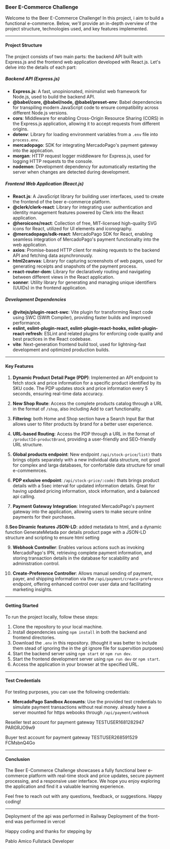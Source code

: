 

### Beer E-Commerce Challenge

Welcome to the Beer E-Commerce Challenge! In this project, i aim to build a functional e-commerce. Below, we'll provide an in-depth overview of the project structure, technologies used, and key features implemented.

---

#### Project Structure

The project consists of two main parts: the backend API built with Express.js and the frontend web application developed with React.js. Let's delve into the details of each part:

##### Backend API (Express.js)

- **Express.js**: A fast, unopinionated, minimalist web framework for Node.js, used to build the backend API.
- **@babel/core, @babel/node, @babel/preset-env**: Babel dependencies for transpiling modern JavaScript code to ensure compatibility across different Node.js versions.
- **cors**: Middleware for enabling Cross-Origin Resource Sharing (CORS) in the Express.js application, allowing it to accept requests from different origins.
- **dotenv**: Library for loading environment variables from a `.env` file into `process.env`.
- **mercadopago**: SDK for integrating MercadoPago's payment gateway into the application.
- **morgan**: HTTP request logger middleware for Express.js, used for logging HTTP requests to the console.
- **nodemon**: Development dependency for automatically restarting the server when changes are detected during development.

##### Frontend Web Application (React.js)

- **React.js**: A JavaScript library for building user interfaces, used to create the frontend of the beer e-commerce platform.
- **@clerk/clerk-react**: Library for integrating user authentication and identity management features powered by Clerk into the React application.
- **@heroicons/react**: Collection of free, MIT-licensed high-quality SVG icons for React, utilized for UI elements and iconography.
- **@mercadopago/sdk-react**: MercadoPago SDK for React, enabling seamless integration of MercadoPago's payment functionality into the web application.
- **axios**: Promise-based HTTP client for making requests to the backend API and fetching data asynchronously.
- **html2canvas**: Library for capturing screenshots of web pages, used for generating receipts and snapshots of the payment process.
- **react-router-dom**: Library for declaratively routing and navigating between different views in the React application.
- **sonner**: Utility library for generating and managing unique identifiers (UUIDs) in the frontend application.

##### Development Dependencies

- **@vitejs/plugin-react-swc**: Vite plugin for transforming React code using SWC (SWift Compiler), providing faster builds and improved performance.
- **eslint, eslint-plugin-react, eslint-plugin-react-hooks, eslint-plugin-react-refresh**: ESLint and related plugins for enforcing code quality and best practices in the React codebase.
- **vite**: Next-generation frontend build tool, used for lightning-fast development and optimized production builds.

---

#### Key Features

1. **Dynamic Product Detail Page (PDP)**: Implemented an API endpoint to fetch stock and price information for a specific product identified by its SKU code. The PDP updates stock and price information every 5 seconds, ensuring real-time data accuracy.
  
2. **New Shop Route**: Access the complete products catalog through a URL in the format of `/shop`, also including Add to cart functionality.

3. **Filtering**: both Home and Shop section have a Search Input Bar that allows user to filter products by brand for a better user experience.

4. **URL-based Routing**: Access the PDP through a URL in the format of `/productId-productBrand`, providing a user-friendly and SEO-friendly URL structure.

5. **Global products endpoint**: New endpoint `/api/stock-price/list)` thats brings objets separately with a new individual data structure, not good for complex and larga databases, for confortable data structure for small e-commemrces.

6. **PDP exlusive endpoint**:  `/api/stock-price/:code)` thats brings product details with a 5sec interval for updated information details. Great for having updated pricing information, stock information, and a balanced api calling.

7. **Payment Gateway Integration**: Integrated MercadoPago's payment gateway into the application, allowing users to make secure online payments for their purchases.

8.**Seo Dinamic features JSON-LD**: added metadata to html, and a dynamic function GenerateMetada por details product page with a  JSON-LD structure and scripting to ensure html setting

9. **Webhook Controller**: Enables various actions such as invoking MercadoPago's IPN, retrieving complete payment information, and storing transaction details in the database for scalability and administration control.

10. **Create-Preference Controller**: Allows manual sending of payment, payer, and shipping information via the `/api/payment/create-preference` endpoint, offering enhanced control over user data and facilitating marketing insights.

---

#### Getting Started

To run the project locally, follow these steps:

1. Clone the repository to your local machine.
2. Install dependencies using `npm install` in both the backend and frontend directories.
3. Download the `.env` in this repository. (thought it was better to include them stead of ignoring the in the git ignore file for supervition purposes)
4. Start the backend server using `npm start` or `npm run dev`.
5. Start the frontend development server using `npm run dev` or `npm start`.
6. Access the application in your browser at the specified URL.

---

#### Test Credentials

For testing purposes, you can use the following credentials:

- **MercadoPago Sandbox Accounts**: Use the provided test credentials to simulate payment transactions without real money. already have a server mounted for https webooks through `/api/payment/webhook`


Reseller test account for payment gateway
TESTUSER1681282947
PARGRJO9w9

Buyer test account for payment gateway
TESTUSER268591529
FCMsbnQ4Go

---

#### Conclusion

The Beer E-Commerce Challenge showcases a fully functional beer e-commerce platform with real-time stock and price updates, secure payment processing, and a responsive user interface. We hope you enjoy exploring the application and find it a valuable learning experience.

Feel free to reach out with any questions, feedback, or suggestions. Happy coding!

---

Deployment of the api was performed in Railway
Deployment of the front-end was performed in vercel

Happy coding and thanks for stepping by

Pablo Amico
Fullstack Developer
